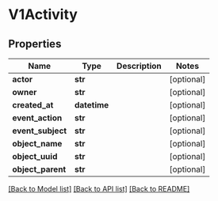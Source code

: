 # V1Activity


## Properties
Name | Type | Description | Notes
------------ | ------------- | ------------- | -------------
**actor** | **str** |  | [optional] 
**owner** | **str** |  | [optional] 
**created_at** | **datetime** |  | [optional] 
**event_action** | **str** |  | [optional] 
**event_subject** | **str** |  | [optional] 
**object_name** | **str** |  | [optional] 
**object_uuid** | **str** |  | [optional] 
**object_parent** | **str** |  | [optional] 

[[Back to Model list]](../README.md#documentation-for-models) [[Back to API list]](../README.md#documentation-for-api-endpoints) [[Back to README]](../README.md)


